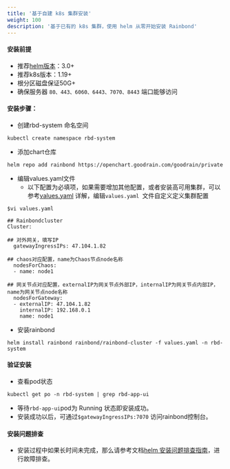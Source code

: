 ```yaml
---
title: '基于自建 k8s 集群安装'
weight: 100
description: '基于已有的 k8s 集群，使用 helm 从零开始安装 Rainbond'
---
```


#### 安装前提

- 推荐[helm版本](https://helm.sh/docs/intro/install/)：3.0+
- 推荐k8s版本：1.19+
- 根分区磁盘保证50G+
- 确保服务器 `80、443、6060、6443、7070、8443` 端口能够访问

#### 安装步骤：

- 创建rbd-system 命名空间

```
kubectl create namespace rbd-system
```

- 添加chart仓库

```
helm repo add rainbond https://openchart.goodrain.com/goodrain/private
```

- 编辑values.yaml文件
  - 以下配置为必填项，如果需要增加其他配置，或者安装高可用集群，可以参考[values.yaml](/docs/user-operations/deploy/install-with-helm/vaules-config/) 详解，编辑``` values.yaml  ```文件自定义定义集群配置

```
$vi values.yaml

## Rainbondcluster
Cluster:

## 对外网关，填写IP
  gatewayIngressIPs: 47.104.1.82

## chaos对应配置，name为Chaos节点node名称
  nodesForChaos:
  - name: node1
  
## 网关节点对应配置，externalIP为网关节点外部IP，internalIP为网关节点内部IP，name为网关节点node名称
  nodesForGateway:
  - externalIP: 47.104.1.82
    internalIP: 192.168.0.1
    name: node1
```

- 安装rainbond

```
helm install rainbond rainbond/rainbond-cluster -f values.yaml -n rbd-system
```

#### 验证安装

- 查看pod状态

```
kubectl get po -n rbd-system | grep rbd-app-ui
```

- 等待``` rbd-app-ui ```pod为 Running 状态即安装成功。
- 安装成功以后，可通过`` $gatewayIngressIPs:7070 `` 访问rainbond控制台。

#### 安装问题排查

- 安装过程中如果长时间未完成，那么请参考文档[helm 安装问题排查指南](/docs/user-operations/deploy/install-troubleshoot/helm-install-troubleshoot.md)，进行故障排查。


